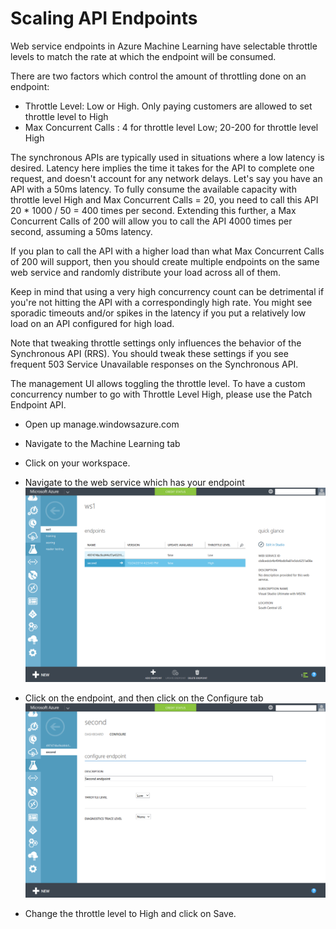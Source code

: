 <properties 
	pageTitle="Scaling API Endpoints | Microsoft Azure" 
	description="Scaling web service endpoints in Azure Machine Learning" 
	services="machine-learning"
	documentationCenter="" 
	authors="hiteshmadan" 
	manager="padou" 
	editor=""/>

<tags
	ms.service="machine-learning"
	ms.devlang="multiple"
	ms.topic="article"
	ms.tgt_pltfrm="na"
	ms.workload="tbd" 
	ms.date="06/29/2015"
	ms.author="himad"/>


# Scaling API Endpoints

Web service endpoints in Azure Machine Learning have selectable throttle levels to match the rate at which the endpoint will be consumed.

There are two factors which control the amount of throttling done on an endpoint:
- Throttle Level: Low or High. Only paying customers are allowed to set throttle level to High
- Max Concurrent Calls : 4 for throttle level Low; 20-200 for throttle level High


The synchronous APIs are typically used in situations where a low latency is desired. Latency here implies the time it takes for the API to complete one request, and doesn't account for any network delays. Let's say you have an API with a 50ms latency. To fully consume the available capacity with throttle level High and Max Concurrent Calls = 20, you need to call this API 20 * 1000 / 50 = 400 times per second. Extending this further, a Max Concurrent Calls of 200 will allow you to call the API 4000 times per second, assuming a 50ms latency.

If you plan to call the API with a higher load than what Max Concurrent Calls of 200 will support, then you should create multiple endpoints on the same web service and randomly distribute your load across all of them.

Keep in mind that using a very high concurrency count can be detrimental if you're not hitting the API with a correspondingly high rate. You might see sporadic timeouts and/or spikes in the latency if you put a relatively low load on an API configured for high load.

Note that tweaking throttle settings only influences the behavior of the Synchronous API (RRS). You should tweak these settings if you see frequent 503 Service Unavailable responses on the Synchronous API.

The management UI allows toggling the throttle level. To have a custom concurrency number to go with Throttle Level High, please use the Patch Endpoint API.

- Open up manage.windowsazure.com
- Navigate to the Machine Learning tab
- Click on your workspace.
- Navigate to the web service which has your endpoint
![Navigate to web service](./media/machine-learning-scaling-endpoints/figure-1.png)

- Click on the endpoint, and then click on the Configure tab
![Navigate to endpoint configuration](./media/machine-learning-scaling-endpoints/figure-2.png)


- Change the throttle level to High and click on Save.


 
